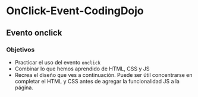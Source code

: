 # OnClick-Event-CodingDojo
## Evento onclick
### Objetivos
* Practicar el uso del evento  ```onclick```
* Combinar lo que hemos aprendido de HTML, CSS y JS
* Recrea el diseño que ves a continuación. Puede ser útil concentrarse en completar el HTML y CSS antes de agregar la funcionalidad JS a la página.
